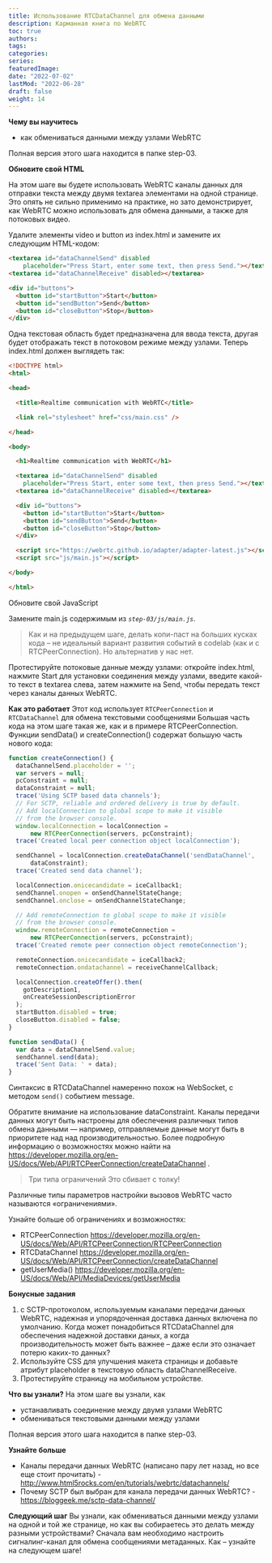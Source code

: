 ```yaml
---
title: Использование RTCDataChannel для обмена данными
description: Карманная книга по WebRTC
toc: true
authors:
tags: 
categories:
series:
featuredImage:
date: "2022-07-02"
lastMod: "2022-06-28"
draft: false
weight: 14
---
```


**Чему вы научитесь**

- как обмениваться данными между узлами WebRTC

Полная версия этого шага находится в папке step-03.

**Обновите свой HTML**

На этом шаге вы будете использовать WebRTC каналы данных для отправки текста между двумя textarea элементами на одной странице. Это опять не сильно применимо на практике, но зато демонстрирует, как WebRTC можно использовать для обмена данными, а также для потоковых видео.

Удалите элементы video и button из index.html и замените их следующим HTML-кодом:

```html
<textarea id="dataChannelSend" disabled
    placeholder="Press Start, enter some text, then press Send."></textarea>
<textarea id="dataChannelReceive" disabled></textarea>

<div id="buttons">
  <button id="startButton">Start</button>
  <button id="sendButton">Send</button>
  <button id="closeButton">Stop</button>
</div>
```

Одна текстовая область будет предназначена для ввода текста, другая будет отображать текст в потоковом режиме между узлами.
Теперь index.html должен выглядеть так:

```html
<!DOCTYPE html>
<html>

<head>

  <title>Realtime communication with WebRTC</title>

  <link rel="stylesheet" href="css/main.css" />

</head>

<body>

  <h1>Realtime communication with WebRTC</h1>

  <textarea id="dataChannelSend" disabled
    placeholder="Press Start, enter some text, then press Send."></textarea>
  <textarea id="dataChannelReceive" disabled></textarea>

  <div id="buttons">
    <button id="startButton">Start</button>
    <button id="sendButton">Send</button>
    <button id="closeButton">Stop</button>
  </div>

  <script src="https://webrtc.github.io/adapter/adapter-latest.js"></script>
  <script src="js/main.js"></script>

</body>

</html>
```

Обновите свой JavaScript

Замените main.js содержимым из _`step-03/js/main.js`_.

> Как и на предыдущем шаге, делать копи-паст на больших кусках кода – не идеальный вариант развития событий в codelab (как и с RTCPeerConnection). Но альтернатив у нас нет.

Протестируйте потоковые данные между узлами: откройте index.html, нажмите Start для установки соединения между узлами, введите какой-то текст в textarea слева, затем нажмите на Send, чтобы передать текст через каналы данных WebRTC.

**Как это работает**
Этот код использует `RTCPeerConnection` и `RTCDataChannel` для обмена текстовыми сообщениями
Большая часть кода на этом шаге такая же, как и в примере RTCPeerConnection.
Функции sendData() и createConnection() содержат большую часть нового кода:

```javascript
function createConnection() {
  dataChannelSend.placeholder = '';
  var servers = null;
  pcConstraint = null;
  dataConstraint = null;
  trace('Using SCTP based data channels');
  // For SCTP, reliable and ordered delivery is true by default.
  // Add localConnection to global scope to make it visible
  // from the browser console.
  window.localConnection = localConnection =
      new RTCPeerConnection(servers, pcConstraint);
  trace('Created local peer connection object localConnection');

  sendChannel = localConnection.createDataChannel('sendDataChannel',
      dataConstraint);
  trace('Created send data channel');

  localConnection.onicecandidate = iceCallback1;
  sendChannel.onopen = onSendChannelStateChange;
  sendChannel.onclose = onSendChannelStateChange;

  // Add remoteConnection to global scope to make it visible
  // from the browser console.
  window.remoteConnection = remoteConnection =
      new RTCPeerConnection(servers, pcConstraint);
  trace('Created remote peer connection object remoteConnection');

  remoteConnection.onicecandidate = iceCallback2;
  remoteConnection.ondatachannel = receiveChannelCallback;

  localConnection.createOffer().then(
    gotDescription1,
    onCreateSessionDescriptionError
  );
  startButton.disabled = true;
  closeButton.disabled = false;
}

function sendData() {
  var data = dataChannelSend.value;
  sendChannel.send(data);
  trace('Sent Data: ' + data);
}
```

Синтаксис в RTCDataChannel намеренно похож на WebSocket, с методом `send()` событием message.

Обратите внимание на использование dataConstraint. Каналы передачи данных могут быть настроены для обеспечения различных типов обмена данными — например, отправляемые данные могут быть в приоритете над над производительностью. Более подробную информацию о возможностях можно найти на <https://developer.mozilla.org/en-US/docs/Web/API/RTCPeerConnection/createDataChannel> .

> Три типа ограничений
Это сбивает с толку!

Различные типы параметров настройки вызовов WebRTC часто называются «ограничениями».

Узнайте больше об ограничениях и возможностях:

- RTCPeerConnection <https://developer.mozilla.org/en-US/docs/Web/API/RTCPeerConnection/RTCPeerConnection>
- RTCDataChannel <https://developer.mozilla.org/en-US/docs/Web/API/RTCPeerConnection/createDataChannel>
- getUserMedia() <https://developer.mozilla.org/en-US/docs/Web/API/MediaDevices/getUserMedia>

**Бонусные задания**

1) с SCTP-протоколом, используемым каналами передачи данных WebRTC, надежная и упорядоченная доставка данных включена по умолчанию. Когда может понадобиться RTCDataChannel для обеспечения надежной доставки даных, а когда производительность может быть важнее – даже если это означает потерю каких-то данных?
2) Используйте CSS для улучшения макета страницы и добавьте атрибут placeholder в текстовую область dataChannelReceive.
3) Протестируйте страницу на мобильном устройстве.

**Что вы узнали?**
На этом шаге вы узнали, как

- устанавливать соединение между двумя узлами WebRTC
- обмениваться текстовыми данными между узлами

Полная версия этого шага находится в папке step-03.

**Узнайте больше**

- Каналы передачи данных WebRTC (написано пару лет назад, но все еще стоит прочитать) - <http://www.html5rocks.com/en/tutorials/webrtc/datachannels/>
- Почему SCTP был выбран для канала передачи данных WebRTC? - <https://bloggeek.me/sctp-data-channel/>

**Следующий шаг**
Вы узнали, как обмениваться данными между узлами на одной и той же странице, но как вы собираетесь это делать между разными устройствами? Сначала вам необходимо настроить сигналинг-канал для обмена сообщениями метаданных. Как – узнайте на следующем шаге!
